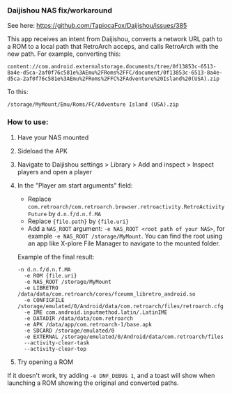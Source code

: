 ### Daijishou NAS fix/workaround

See here:
https://github.com/TapiocaFox/Daijishou/issues/385

This app receives an intent from Daijishou, converts a network URL path to a ROM to a local path that RetroArch acceps, and calls RetroArch with the new path. For example, converting this:

`content://com.android.externalstorage.documents/tree/0f13853c-6513-8a4e-d5ca-2af0f76c581e%3AEmu%2FRoms%2FFC/document/0f13853c-6513-8a4e-d5ca-2af0f76c581e%3AEmu%2FRoms%2FFC%2FAdventure%20Island%20(USA).zip`

To this:

`/storage/MyMount/Emu/Roms/FC/Adventure Island (USA).zip`

### How to use:

1) Have your NAS mounted

2) Sideload the APK

3) Navigate to Daijishou settings > Library > Add and inspect > Inspect players and open a player

4) In the "Player am start arguments" field:
    - Replace `com.retroarch/com.retroarch.browser.retroactivity.RetroActivityFuture` by `d.n.f/d.n.f.MA`
    - Replace `{file.path}` by `{file.uri}`
    - Add a `NAS_ROOT` argument: `-e NAS_ROOT <root path of your NAS>`, for example `-e NAS_ROOT /storage/MyMount`. You can find the root using an app like X-plore File Manager to navigate to the mounted folder.

    Example of the final result:
    ```
    -n d.n.f/d.n.f.MA
      -e ROM {file.uri}
      -e NAS_ROOT /storage/MyMount
      -e LIBRETRO /data/data/com.retroarch/cores/fceumm_libretro_android.so
      -e CONFIGFILE /storage/emulated/0/Android/data/com.retroarch/files/retroarch.cfg
      -e IME com.android.inputmethod.latin/.LatinIME
      -e DATADIR /data/data/com.retroarch
      -e APK /data/app/com.retroarch-1/base.apk
      -e SDCARD /storage/emulated/0
      -e EXTERNAL /storage/emulated/0/Android/data/com.retroarch/files
      --activity-clear-task
      --activity-clear-top
    ```

6) Try opening a ROM

If it doesn't work, try adding `-e DNF_DEBUG 1`, and a toast will show when launching a ROM showing the original and converted paths.
